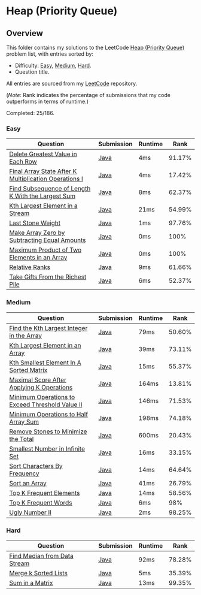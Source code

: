 # Heap (Priority Queue)

## Overview
This folder contains my solutions to the LeetCode [Heap (Priority Queue)](https://leetcode.com/problem-list/heap-priority-queue/) problem list,
with entries sorted by:
- Difficulty: [Easy](#easy), [Medium](#medium), [Hard](#hard).
- Question title.

All entries are sourced from my [LeetCode](https://github.com/shumarb/leetcode) repository.

(*Note*: Rank indicates the percentage of submissions that my code outperforms in terms of runtime.)

Completed: 25/186.

### Easy
| Question                                                                                                                                                  | Submission                                                                                                                   | Runtime | Rank   |
|-----------------------------------------------------------------------------------------------------------------------------------------------------------|------------------------------------------------------------------------------------------------------------------------------|---------|--------|
| [Delete Greatest Value in Each Row](https://leetcode.com/problems/delete-greatest-value-in-each-row/description/)                                         | [Java](https://github.com/shumarb/leetcode/blob/main/submissions/java/DeleteGreatestValueInEachRow.java)                     | 4ms     | 91.17% |
| [Final Array State After K Multiplication Operations I](https://leetcode.com/problems/final-array-state-after-k-multiplication-operations-i/description/) | [Java](https://github.com/shumarb/leetcode/blob/main/submissions/java/FinalArrayStateAfterKMultiplicationOperationsOne.java) | 4ms     | 17.42% |
| [Find Subsequence of Length K With the Largest Sum](https://leetcode.com/problems/find-subsequence-of-length-k-with-the-largest-sum/description/)         | [Java](https://github.com/shumarb/leetcode/blob/main/submissions/java/FindSubsequenceOfLengthKWithTheLargestSum.java)        | 8ms     | 62.37% |
| [Kth Largest Element in a Stream](https://leetcode.com/problems/kth-largest-element-in-a-stream/description/)                                             | [Java](https://github.com/shumarb/leetcode/blob/main/submissions/java/KthLargest.java)                                       | 21ms    | 54.99% |
| [Last Stone Weight](https://leetcode.com/problems/last-stone-weight/description/)                                                                         | [Java](https://github.com/shumarb/leetcode/blob/main/submissions/java/LastStoneWeight.java)                                  | 1ms     | 97.76% |
| [Make Array Zero by Subtracting Equal Amounts](https://leetcode.com/problems/make-array-zero-by-subtracting-equal-amounts/description/)                   | [Java](https://github.com/shumarb/leetcode/blob/main/submissions/java/MakeArrayZeroBySubtractingEqualAmounts.java)           | 0ms     | 100%   |
| [Maximum Product of Two Elements in an Array](https://leetcode.com/problems/maximum-product-of-two-elements-in-an-array/description/)                     | [Java](https://github.com/shumarb/leetcode/blob/main/submissions/java/MaximumProductOfTwoElementsInAnArray.java)             | 0ms     | 100%   |
| [Relative Ranks](https://leetcode.com/problems/relative-ranks/description/)                                                                               | [Java](https://github.com/shumarb/leetcode/blob/main/submissions/java/RelativeRanks.java)                                    | 9ms     | 61.66% |
| [Take Gifts From the Richest Pile](https://leetcode.com/problems/take-gifts-from-the-richest-pile/description/)                                           | [Java](https://github.com/shumarb/leetcode/blob/main/submissions/java/TakeGiftsFromTheRichestPile.java)                      | 6ms     | 52.37% |

### Medium
| Question                                                                                                                                       | Submission                                                                                                              | Runtime | Rank   |
|------------------------------------------------------------------------------------------------------------------------------------------------|-------------------------------------------------------------------------------------------------------------------------|---------|--------|
| [Find the Kth Largest Integer in the Array](https://leetcode.com/problems/find-the-kth-largest-integer-in-the-array/description/)              | [Java](https://github.com/shumarb/leetcode/blob/main/submissions/java/FindTheDuplicateNumber.java)                      | 79ms    | 50.60% |
| [Kth Largest Element in an Array](https://leetcode.com/problems/kth-largest-element-in-an-array/description/)                                  | [Java](https://github.com/shumarb/leetcode/blob/main/submissions/java/KthLargestElementInAnArray.java)                  | 39ms    | 73.11% |
| [Kth Smallest Element In A Sorted Matrix](https://leetcode.com/problems/kth-smallest-element-in-a-sorted-matrix/description/)                  | [Java](https://github.com/shumarb/leetcode/blob/main/submissions/java/KthSmallestElementInASortedMatrix.java)           | 15ms    | 55.37% |
| [Maximal Score After Applying K Operations](https://leetcode.com/problems/maximal-score-after-applying-k-operations/description/)              | [Java](https://github.com/shumarb/leetcode/blob/main/submissions/java/MaximalScoreAfterApplyingKOperations.java)        | 164ms   | 13.81% |
| [Minimum Operations to Exceed Threshold Value II](https://leetcode.com/problems/minimum-operations-to-exceed-threshold-value-ii/description/)  | [Java](https://github.com/shumarb/leetcode/blob/main/submissions/java/MinimumOperationsToExceedThresholdValueTwo.java)  | 146ms   | 71.53% |
| [Minimum Operations to Half Array Sum](https://leetcode.com/problems/minimum-operations-to-halve-array-sum/description/)                       | [Java](https://github.com/shumarb/leetcode/blob/main/submissions/java/MinimumOperationsToHalfArraySum.java)             | 198ms   | 74.18% |
| [Remove Stones to Minimize the Total](https://leetcode.com/problems/remove-stones-to-minimize-the-total/description/)                          | [Java](https://github.com/shumarb/leetcode/blob/main/submissions/java/RemoveStonesToMinimizeTheTotal.java)              | 600ms   | 20.43% |
| [Smallest Number in Infinite Set](https://leetcode.com/problems/smallest-number-in-infinite-set/description/)                                  | [Java](https://github.com/shumarb/leetcode/blob/main/submissions/java/SmallestInfiniteSet.java)                         | 16ms    | 33.15% |
| [Sort Characters By Frequency](https://leetcode.com/problems/sort-characters-by-frequency/description/)                                        | [Java](https://github.com/shumarb/leetcode/blob/main/submissions/java/SortCharactersByFrequency.java)                   | 14ms    | 64.64% |
| [Sort an Array](https://leetcode.com/problems/sort-an-array/description/)                                                                      | [Java](https://github.com/shumarb/leetcode/blob/main/submissions/java/SortAnArray.java)                                 | 41ms    | 26.79% |
| [Top K Frequent Elements](https://leetcode.com/problems/top-k-frequent-elements/description/)                                                  | [Java](https://github.com/shumarb/leetcode/blob/main/submissions/java/TopKFrequentElements.java)                        | 14ms    | 58.56% |
| [Top K Frequent Words](https://leetcode.com/problems/top-k-frequent-words/description/)                                                        | [Java](https://github.com/shumarb/leetcode/blob/main/submissions/java/TopKFrequentWords.java)                           | 6ms     | 98%    | 
| [Ugly Number II](https://leetcode.com/problems/ugly-number-ii/description/)                                                                    | [Java](https://github.com/shumarb/leetcode/blob/main/submissions/java/UglyNumberTwo.java)                               | 2ms     | 98.25% | 

### Hard
| Question                                                                                                | Submission                                                                                    | Runtime | Rank   |
|---------------------------------------------------------------------------------------------------------|-----------------------------------------------------------------------------------------------|---------|--------|
| [Find Median from Data Stream](https://leetcode.com/problems/find-median-from-data-stream/description/) | [Java](https://github.com/shumarb/leetcode/blob/main/submissions/java/MedianFinder.java)      | 92ms    | 78.28% |
| [Merge k Sorted Lists](https://leetcode.com/problems/merge-k-sorted-lists/description/)                 | [Java](https://github.com/shumarb/leetcode/blob/main/submissions/java/MergeKSortedLists.java) | 5ms     | 35.39% |
| [Sum in a Matrix](https://leetcode.com/problems/sum-in-a-matrix/description/)                           | [Java](https://github.com/shumarb/leetcode/blob/main/submissions/java/SumInAMatrix.java)      | 13ms    | 99.35% |
